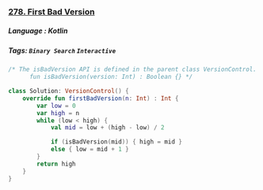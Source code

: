 ### [278. First Bad Version](https://leetcode.com/problems/first-bad-version/?envType=study-plan&id=level-1)

##### Language : Kotlin

##### Tags: `Binary Search` `Interactive`

```kotlin
/* The isBadVersion API is defined in the parent class VersionControl.
      fun isBadVersion(version: Int) : Boolean {} */

class Solution: VersionControl() {
    override fun firstBadVersion(n: Int) : Int {
        var low = 0
        var high = n
        while (low < high) {
            val mid = low + (high - low) / 2

            if (isBadVersion(mid)) { high = mid }
            else { low = mid + 1 }
        }
        return high
    }
}
```

